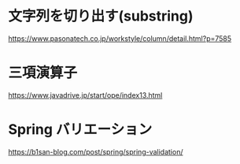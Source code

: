 # 文字列を切り出す(substring)

https://www.pasonatech.co.jp/workstyle/column/detail.html?p=7585


# 三項演算子

https://www.javadrive.jp/start/ope/index13.html

# Spring バリエーション

https://b1san-blog.com/post/spring/spring-validation/
